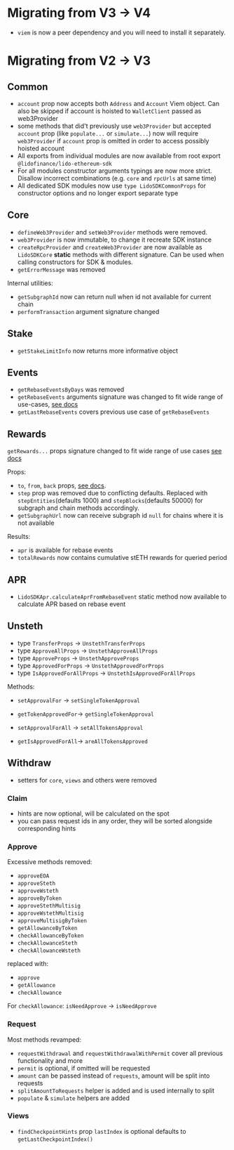 # Migrating from V3 -> V4

- `viem` is now a peer dependency and you will need to install it separately.

# Migrating from V2 -> V3

## Common

- `account` prop now accepts both `Address` and `Account` Viem object. Can also be skipped if account is hoisted to `WalletClient` passed as web3Provider
- some methods that did't previously use `web3Provider` but accepted `account` prop (like `populate...` or `simulate...`) now will require `web3Provider` if `account` prop is omitted in order to access possibly hoisted account
- All exports from individual modules are now available from root export `@lidofinance/lido-ethereum-sdk`
- For all modules constructor arguments typings are now more strict. Disallow incorrect combinations (e.g. `core` and `rpcUrls` at same time)
- All dedicated SDK modules now use `type LidoSDKCommonProps` for constructor options and no longer export separate type

## Core

- `defineWeb3Provider` and `setWeb3Provider` methods were removed.
- `web3Provider` is now immutable, to change it recreate SDK instance
- `createRpcProvider` and `createWeb3Provider` are now available as `LidoSDKCore` **static** methods with different signature. Can be used when calling constructors for SDK & modules.
- `getErrorMessage` was removed

Internal utilities:

- `getSubgraphId` now can return null when id not available for current chain
- `performTransaction` argument signature changed

## Stake

- `getStakeLimitInfo` now returns more informative object

## Events

- `getRebaseEventsByDays` was removed
- `getRebaseEvents` arguments signature was changed to fit wide range of use-cases, [see docs](./README.md#`getRebaseEvents`)
- `getLastRebaseEvents` covers previous use case of `getRebaseEvents`

## Rewards

`getRewards...` props signature changed to fit wide range of use cases [see docs](./README.md#Rewards)

Props:

- `to`, `from`, `back` props, [see docs](./README.md#Rewards).
- `step` prop was removed due to conflicting defaults. Replaced with `stepEntities`(defaults 1000) and `stepBlocks`(defaults 50000) for subgraph and chain methods accordingly.
- `getSubgraphUrl` now can receive subgraph id `null` for chains where it is not available

Results:

- `apr` is available for rebase events
- `totalRewards` now contains cumulative stETH rewards for queried period

## APR

- `LidoSDKApr.calculateAprFromRebaseEvent` static method now available to calculate APR based on rebase event

## Unsteth

- type `TransferProps` -> `UnstethTransferProps`
- type `ApproveAllProps` -> `UnstethApproveAllProps`
- type `ApproveProps` -> `UnstethApproveProps`
- type `ApprovedForProps` -> `UnstethApprovedForProps`
- type `IsApprovedForAllProps` -> `UnstethIsApprovedForAllProps`

Methods:

- `setApprovalFor` -> `setSingleTokenApproval`
- `getTokenApprovedFor`-> `getSingleTokenApproval`

- `setApprovalForAll` -> `setAllTokensApproval`
- `getIsApprovedForAll`-> `areAllTokensApproved`

## Withdraw

- setters for `core`, `views` and others were removed

### Claim

- hints are now optional, will be calculated on the spot
- you can pass request ids in any order, they will be sorted alongside corresponding hints

### Approve

Excessive methods removed:

- `approveEOA`
- `approveSteth`
- `approveWsteth`
- `approveByToken`
- `approveStethMultisig`
- `approveWstethMultisig`
- `approveMultisigByToken`
- `getAllowanceByToken`
- `checkAllowanceByToken`
- `checkAllowanceSteth`
- `checkAllowanceWsteth`

replaced with:

- `approve`
- `getAllowance`
- `checkAllowance`

For `checkAllowance`: `isNeedApprove` -> `isNeedApprove`

### Request

Most methods revamped:

- `requestWithdrawal` and `requestWithdrawalWithPermit` cover all previous functionality and more
- `permit` is optional, if omitted will be requested
- `amount` can be passed instead of `requests`, amount will be split into requests
- `splitAmountToRequests` helper is added and is used internally to split
- `populate` & `simulate` helpers are added

### Views

- `findCheckpointHints` prop `lastIndex` is optional defaults to `getLastCheckpointIndex()`
